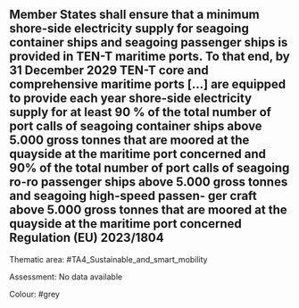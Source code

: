 ## Member States shall ensure that a minimum shore-side electricity supply for seagoing container ships and seagoing passenger ships is provided in TEN-T maritime ports. To that end, by 31 December 2029 TEN-T core and comprehensive maritime ports [...] are equipped to provide each year shore-side electricity supply for at least 90 % of the total number of port calls of seagoing container ships above 5.000 gross tonnes that are moored at the quayside at the maritime port concerned and 90% of the total number of port calls of seagoing ro-ro passenger ships above 5.000 gross tonnes and seagoing high-speed passen- ger craft above 5.000 gross tonnes that are moored at the quayside at the maritime port concerned Regulation (EU) 2023/1804

Thematic area: #TA4_Sustainable_and_smart_mobility

Assessment: No data available

Colour: #grey